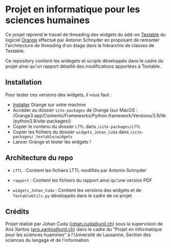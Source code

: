 # Projet en informatique pour les sciences humaines

Ce projet reprend le travail de threading des widgets du add-on [Textable](http://textable.io/) du logiciel [Orange](https://orangedatamining.com/) effectué par Antonin Schnyder en proposant de remonter l'architecture de threading d'un étage dans la hiérarchie de classes de Textable. 

Ce repository contient les widegets et scripts développés dans le cadre du projet ainsi qu'un rapport détaillé des modifications apportées à Textable.

## Installation

Pour tester ces versions des widgets, il vous faut : 

- [Installer](https://orangedatamining.com/download/) Orange sur votre machine
- Accéder au dossier `site-packages` de Orange (sur MacOS : /Orange3.app/Contents/Frameworks/Python.framework/Versions/3.9/lib/python3.9/site-packages/)
- Copier le contenu du dossier `LTTL` dans `/site-packages/LTTL`
- Copier les fichiers du dossier `widgets_Johan_Cuda` dans `/site-packages/_textable/widgets`
- Lancer Orange et tester les widgets !

## Architecture du repo

- `LTTL` : Contient les fichiers LTTL modifiés par Antonin Schnyder

- `rapport` : Contient les fichiers du rapport ainsi qu'une version PDF

- `widgets_Johan_Cuda` : Contient les versions des widgets et de `TextableUtils.py` développés dans le cadre de ce projet


## Crédits

Projet réalisé par Johan Cuda (johan.cuda@unil.ch) sous la supervision de Aris Xantos (aris.xantos@unil.ch) dans le cadre du "Projet en informatique pour les sciences huamines" à l'Université de Lausanne, Section des sciences du langage et de l'information.

